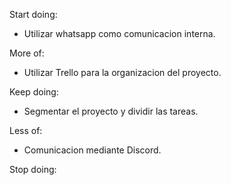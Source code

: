 Start doing:
- Utilizar whatsapp como comunicacion interna. 


More of:
- Utilizar Trello para la organizacion del proyecto.

Keep doing:
- Segmentar el proyecto y dividir las tareas.

Less of:
- Comunicacion mediante Discord.

Stop doing:

